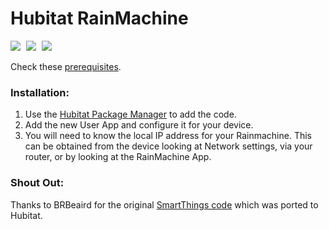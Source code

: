 Hubitat RainMachine
=======================

<a href="https://www.amazon.com/Hubitat-Elevation-Home-Automation-Hub/dp/B07D19VVTX">
<img border="0" src="https://cdn.shopify.com/s/files/1/2575/8806/t/20/assets/hubitat-logo-white.png?v=16941843700555152122" ></a>
<img src="http://ir-na.amazon-adsystem.com/e/ir?t=githubcoderep-20&l=as2&o=1&a=B00FWYESVQ" width="1" height="1" border="0" alt="" style="border:none !important; margin:0px !important;" /> 
<a href="http://www.amazon.com/gp/product/B00CT5PNBU/ref=as_li_tl?ie=UTF8&camp=1789&creative=390957&creativeASIN=B00CT5PNBU&linkCode=as2&tag=githubcoderep-20&linkId=TMHCNV23OPPKUPDV">
<img border="0" src="http://ws-na.amazon-adsystem.com/widgets/q?_encoding=UTF8&ASIN=B00CT5PNBU&Format=_SL110_&ID=AsinImage&MarketPlace=US&ServiceVersion=20070822&WS=1&tag=githubcoderep-20" ></a>
<img src="http://ir-na.amazon-adsystem.com/e/ir?t=githubcoderep-20&l=as2&o=1&a=B00CT5PNBU" width="1" height="1" border="0" alt="" style="border:none !important; margin:0px !important;" />
<a href="http://www.amazon.com/gp/product/B00CT5PNBU/ref=as_li_tl?ie=UTF8&camp=1789&creative=390957&creativeASIN=B00CT5PNBU&linkCode=as2&tag=githubcoderep-20&linkId=TMHCNV23OPPKUPDV">
<img border="0" src="http://i.imgur.com/c4QHSUKs.jpg" ></a>
<img src="http://i.imgur.com/c4QHSUKs.jpg" width="1" height="1" border="0" alt="" style="border:none !important; margin:0px !important;" />


Check these [prerequisites](https://github.com/brbeaird/SmartThings_RainMachine/wiki/Prerequisite).

### Installation:

1. Use the [Hubitat Package Manager](https://community.hubitat.com/t/beta-hubitat-package-manager/38016) to add the code.
2. Add the new User App and configure it for your device. 
3. You will need to know the local IP address for your Rainmachine. This can be obtained from the device looking at Network settings, via your router, or by looking at the RainMachine App.

### Shout Out:

Thanks to BRBeaird for the original [SmartThings code](https://github.com/brbeaird/SmartThings_RainMachine) which was ported to Hubitat.
 
